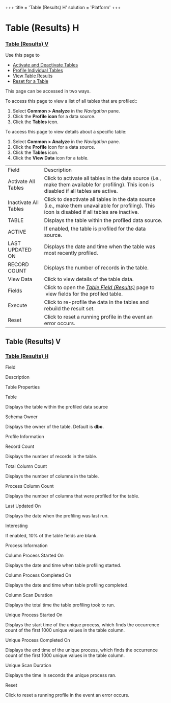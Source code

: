 +++
title = 'Table (Results) H'
solution = 'Platform'
+++

# Table (Results) H

### [Table (Results) V](Table_Results_H#Table__Results__V)

<div class="use">

Use this page to

  - [Activate and Deactivate
    Tables](../Use_Cases/Activate_and_Deactivate_Tables)
  - [Profile Individual
    Tables](../Use_Cases/Profile_Data_Sources#Profile_Individual_Tables)
  - [View Table
    Results](../../../Migration/Construct/Use_Cases/View_Table_Results)
  - [Reset for a Table](../Use_Cases/Reset_Profiling)

</div>

This page can be accessed in two ways.

To access this page to view a list of all tables that are profiled::

1.  Select <span style="font-weight: bold;">Common \> Analyze</span> in
    the <span style="font-style: italic;">Navigation</span> pane.
2.  Click the <span style="font-weight: bold;">Profile icon</span> for a
    data source.
3.  Click the <span style="font-weight: bold;">Tables</span> icon.

To access this page to view details about a specific table:

1.  Select <span style="font-weight: bold;">Common \> Analyze</span> in
    the <span style="font-style: italic;">Navigation</span> pane.
2.  Click the <span style="font-weight: bold;">Profile</span> icon for a
    data source.
3.  Click the <span style="font-weight: bold;">Tables</span> icon.
4.  Click the <span style="font-weight: bold;">View Data</span> icon for
    a
table.

|                       |                                                                                                                                                            |
| --------------------- | ---------------------------------------------------------------------------------------------------------------------------------------------------------- |
| Field                 | Description                                                                                                                                                |
| Activate All Tables   | Click to activate all tables in the data source (i.e., make them available for profiling). This icon is disabled if all tables are active.                 |
| Inactivate All Tables | Click to deactivate all tables in the data source (i.e., make them unavailable for profiling). This icon is disabled if all tables are inactive.           |
| TABLE                 | Displays the table within the profiled data source.                                                                                                        |
| ACTIVE                | If enabled, the table is profiled for the data source.                                                                                                     |
| LAST UPDATED ON       | Displays the date and time when the table was most recently profiled.                                                                                      |
| RECORD COUNT          | Displays the number of records in the table.                                                                                                               |
| View Data             | Click to view details of the table data.                                                                                                                   |
| Fields                | Click to open the <span style="font-style: italic;">[Table Field (Results)](Table_Field_Results_H)</span> page to  view fields for the profiled table. |
| Execute               | Click to re-profile the data in the tables and rebuild the result set.                                                                                     |
| Reset                 | Click to reset a running profile in the event an error occurs.                                                                                             |

## <span id="Table__Results__V"></span>Table (Results) V

### [Table (Results) H](Table_Results_H)

Field

Description

Table Properties

Table

Displays the table within the profiled data source

Schema Owner

Displays the owner of the table. Default is **dbo**.

Profile Information

Record Count

Displays the number of records in the table.

Total Column Count

Displays the number of columns in the table.

Process Column Count

Displays the number of columns that were profiled for the table.

Last Updated On

Displays the date when the profiling was last run.

Interesting

If enabled, 10% of the table fields are blank.

Process Information

Column Process Started On

Displays the date and time when table profiling started.

Column Process Completed On

Displays the date and time when table profiling completed.

Column Scan Duration

Displays the total time the table profiling took to run.

Unique Process Started On

Displays the start time of the unique process, which finds the
occurrence count of the first 1000 unique values in the table column.

Unique Process Completed On

Displays the end time of the unique process, which finds the occurrence
count of the first 1000 unique values in the table column.

Unique Scan Duration

Displays the time in seconds the unique process ran.

Reset

Click to reset a running profile in the event an error occurs.
